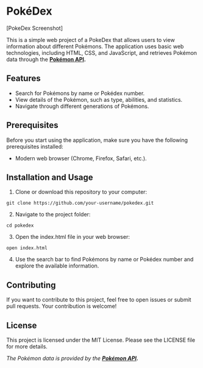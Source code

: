 # PokéDex
[PokeDex Screenshot]

This is a simple web project of a PokeDex that allows users to view information about different Pokémons. The application uses basic web technologies, including HTML, CSS, and JavaScript, and retrieves Pokémon data through the **[Pokémon API](https://pokeapi.co/).**

## Features
* Search for Pokémons by name or Pokédex number.
* View details of the Pokémon, such as type, abilities, and statistics.
* Navigate through different generations of Pokémons.

## Prerequisites
Before you start using the application, make sure you have the following prerequisites installed:

* Modern web browser (Chrome, Firefox, Safari, etc.).
## Installation and Usage
1. Clone or download this repository to your computer:

`git clone https://github.com/your-username/pokedex.git`

2. Navigate to the project folder:

`cd pokedex`

3. Open the index.html file in your web browser:

`open index.html`

4. Use the search bar to find Pokémons by name or Pokédex number and explore the available information.

## Contributing
If you want to contribute to this project, feel free to open issues or submit pull requests. Your contribution is welcome!

## License
This project is licensed under the MIT License. Please see the LICENSE file for more details.

*The Pokémon data is provided by the **[Pokémon API](https://pokeapi.co/).***
